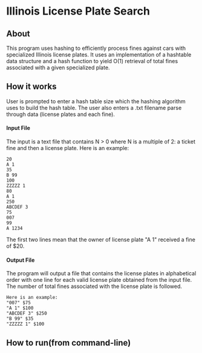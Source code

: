 # Illinois License Plate Search
## About
This program uses hashing to efficiently process fines against cars with specialized Illinois license plates. It uses an implementation of a hashtable data structure and a hash function to yield O(1) retrieval of total fines associated with a given specialized plate. 

## How it works
User is prompted to enter a hash table size which the hashing algorithm uses to build the hash table. The user also enters a .txt filename parse through data (license plates and each fine).

#### Input File
The input is a text file that contains N > 0 where N is a multiple of 2: a ticket fine and then a license plate. 
Here is an example:
```console
20
A 1
35
B 99
100
ZZZZZ 1
80
A 1
250
ABCDEF 3
75
007
99
A 1234
```

The first two lines mean that the owner of license plate "A 1" received a fine of $20.

#### Output File
The program will output a file that contains the license plates in alphabetical order with one line for each valid license plate obtained from the input file. The number of total fines associated with the license plate is followed.
```console
Here is an example:
"007" $75
"A 1" $100
"ABCDEF 3" $250
"B 99" $35
"ZZZZZ 1" $100
```

## How to run(from command-line)
